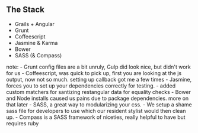 ## The Stack
- Grails + Angular
- Grunt
- Coffeescript
- Jasmine & Karma
- Bower
- SASS (& Compass)

note:
	- Grunt config files are a bit unruly, Gulp did look nice, but didn't work for us
	- Coffeescript, was quick to pick up, first you are looking at the js output, now not so much. setting up callback got me a few times
	- Jasmine, forces you to set up your dependencies correctly for testing.
	- added custom matchers for santizing restangular data for equality checks
	- Bower and Node installs caused us pains due to package dependencies. more on that later
	- SASS, a great way to modularizing your css.
	- We setup a shame sass file for developers to use which our resident stylist would then clean up.
	- Compass is a SASS framework of niceties, really helpful to have but requires ruby
